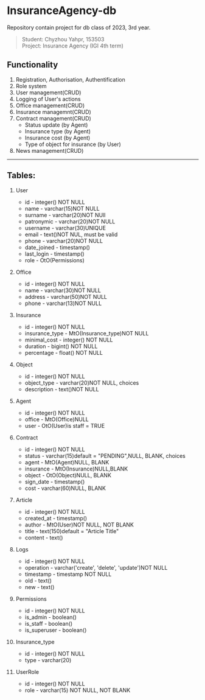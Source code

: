 # InsuranceAgency-db
Repository contain project for db class of 2023, 3rd year.

>Student: Chyzhou Yahpr, 153503\
>Project: Insurance Agency (IGI 4th term)

## Functionality
1. Registration, Authorisation, Authentification
2. Role system
3. User management(CRUD)
4. Logging of User's actions
5. Office management(CRUD)
6. Insurance managemnt(CRUD)
7. Contract management(CRUD)
    - Status update (by Agent)
    - Insurance type (by Agent)
    - Insurance cost (by Agent)
    - Type of object for insurance (by User)
8. News management(CRUD)
---

## Tables:
1. User
   - id - integer() NOT NULL
   - name - varchar(15)NOT NULL
   - surname - varchar(20)NOT NUll
   - patronymic - varchar(20)NOT NULL
   - username - varchar(30)UNIQUE
   - email - text()NOT NUL, must be valid
   - phone - varchar(20)NOT NULL
   - date_joined - timestamp()
   - last_login - timestamp()
   - role - OtO(Permissions)

2. Office
   - id - integer() NOT NULL
   - name - varchar(30)NOT NULL
   - address - varchar(50)NOT NULL
   - phone - varchar(13)NOT NULL
   
3. Insurance
   - id - integer() NOT NULL
   - insurance_type - MtO(Insurance_type)NOT NULL
   - minimal_cost - integer() NOT NULL
   - duration - bigint() NOT NULL
   - percentage  - float() NOT NULL
   
4. Object 
   - id - integer() NOT NULL
   - object_type - varchar(20)NOT NULL, choices
   - description - text()NOT NULL
   
5. Agent
   - id - integer() NOT NULL
   - office - MtO(Office)NULL
   - user - OtO(User)is staff = TRUE

6. Contract
   - id - integer() NOT NULL
   - status - varchar(15)default = "PENDING",NULL, BLANK, choices
   - agent - MtO(Agent)NULL, BLANK
   - insurance - MtO(Insurance)NULL,BLANK
   - object - OtO(Object)NULL, BLANK
   - sign_date - timestamp()
   - cost - varchar(60)NULL, BLANK
   
7. Article
   - id - integer() NOT NULL
   - created_at - timestamp()
   - author - MtO(User)NOT NULL, NOT BLANK
   - title - text(150)default = "Article Title"
   - content - text()

8. Logs
   - id - integer() NOT NULL
   - operation - varchar('create', 'delete', 'update')NOT NULL
   - timestamp - timestamp NOT NULL
   - old - text()
   - new - text()

9. Permissions
   - id - integer() NOT NULL
   - is_admin - boolean()
   - is_staff - boolean()
   - is_superuser - boolean()

10. Insurance_type
    - id - integer() NOT NULL
    - type - varchar(20)

11. UserRole
    - id - integer() NOT NULL
    - role - varchar(15) NOT NULL, NOT BLANK